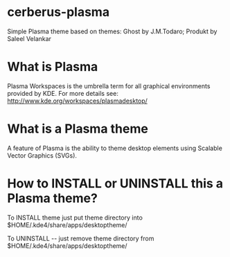 cerberus-plasma
===============

Simple Plasma theme based on themes: Ghost by J.M.Todaro; Produkt by Saleel Velankar

What is Plasma
==============

Plasma Workspaces is the umbrella term for all graphical environments provided by KDE.
For more details see: http://www.kde.org/workspaces/plasmadesktop/

What is a Plasma theme
======================

A feature of Plasma is the ability to theme desktop elements using Scalable Vector Graphics (SVGs).

How to INSTALL or UNINSTALL this a Plasma theme?
================================================

To INSTALL theme just put theme directory into $HOME/.kde4/share/apps/desktoptheme/

To UNINSTALL -- just remove theme directory from $HOME/.kde4/share/apps/desktoptheme/
